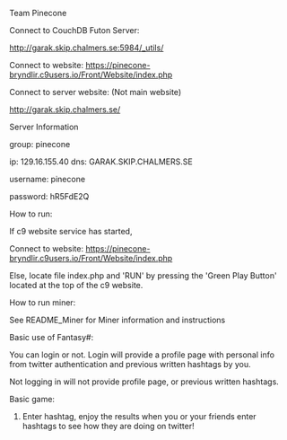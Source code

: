 ﻿Team Pinecone

Connect to CouchDB Futon Server:


http://garak.skip.chalmers.se:5984/_utils/



Connect to website:
https://pinecone-bryndlir.c9users.io/Front/Website/index.php

Connect to server website: (Not main website)


http://garak.skip.chalmers.se/



Server Information


group: pinecone

ip:  129.16.155.40 
dns: GARAK.SKIP.CHALMERS.SE

username: pinecone

password: hR5FdE2Q


How to run:

If c9 website service has started,

Connect to website: https://pinecone-bryndlir.c9users.io/Front/Website/index.php

Else, locate file index.php and 'RUN' by pressing the 'Green Play Button' located at the top of the c9 website.


How to run miner:

See README_Miner for Miner information and instructions

Basic use of Fantasy#:

You can login or not. Login will provide a profile page with personal info from twitter authentication and previous written hashtags by you.

Not logging in will not provide profile page, or previous written hashtags.

Basic game:

1) Enter hashtag, enjoy the results when you or your friends enter hashtags to see how they are doing on twitter!
